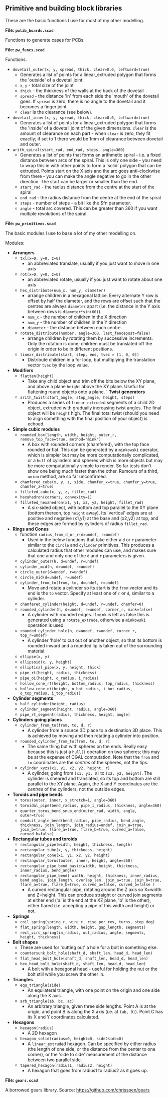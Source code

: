 Primitive and building block libraries
--------------------------------------

These are the basic functions I use for most of my other modelling.

**File: `pwlib_boards.scad`**

Functions to generate cases for PCBs.

**File: `pw_funcs.scad`**

Functions:

- `dovetail_outer(x, y, spread, thick, clear=0.0, leftward=true)`
  - Generates a list of points for a linear_extruded polygon that forms the
    'outside' of a dovetail joint.
  - `x`, `y` - total size of the joint
  - `thick` - the thickness of the walls at the back of the dovetail
  - `spread` - the distance 'in' from each side the 'mouth' of the dovetail
    goes.  If `spread` is zero, there is no angle to the dovetail and it
    becomes a finger joint.
  - `clear` is the clearance (see below).
- `dovetail_inner(x, y, spread, thick, clear=0.0, leftward=true)`
  - Generates a list of points for a linear_extruded polygon that forms the
    'inside' of a dovetail joint of the given dimensions.  `clear` is the
    amount of clearance on each part - when `clear` is zero, they fit
    exactly; if set to 1 there would be 1mm of clearance between dovetail and
    outer.
- `arith_spiral(start_rad, end_rad, steps, angle=360)`
  - Generates a list of points that forms an arithmetic spiral - i.e. a fixed
    distance between arcs of the spiral.  This is only one side - you need to
    wrap this in with other points to form a 'solid' polygon that can be
    extruded.  Points start on the X axis and the arc goes anti-clockwise from
    there - you can make the angle negative to go in the other direction.  The
    start can be larger or smaller than the end.
  - `start_rad` - the radius distance from the centre at the start of the spiral
  - `end_rad` - the radius distance from the centre at the end of the spiral
  - `steps` - number of steps - a bit like the $fn parameter.
  - `angle` - total arc covered.  This can be greater than 360 if you want
    multiple revolutions of the spiral.

**File: `pw_primitives.scad`**

The basic modules I use to base a lot of my other modelling on.

Modules:

- **Arrangers**
  - `txl(x=0, y=0, z=0)`
    - an abbreviated translate, usually if you just want to move in one axis
  - `rot(x=0, y=0, z=0)`
    - an abbreviated rotate, usually if you just want to rotate about one axis
  - `hex_distribute(num_x, num_y, diameter)`
    - arrange children in a hexagonal lattice.  Every alternate Y row is
      offset by half the diameter, and the rows are offset such that the
      centres are always `diameter` apart (i.e. the distance in the Y axis
      between rows is `diameter*sin(60)`).
    - `num_x` - the number of children in the X direction
    - `num_y` - the number of children in the Y direction
    - `diameter` - the distance between each centre.
  - `rotate_distribute(number, angle=360, last_fencepost=false)`
    - arrange children by rotating them by successive increments.  Only the
      rotation is done; children must be translated off the origin in order to
      be in different positions.
  - `linear_distribute(start, step, end, tvec = [1, 0, 0])`
    - Distribute children in a for loop, but multiplying the translation
      vector `tvec` by the loop value.
- **Modifiers**
  - `flatten(height)`
    - Take any child object and trim off the bits below the XY plane, and
      above a plane `height` above the XY plane.  Useful for flattening
      round objects onto a plane.
` **Twist generators**
  - `arith_twist(start_angle, stop_angle, height, steps)`
    - Produces a series of `linear_extrude`d segments of a child 2D object,
      extruded with gradually increasing twist angles.  The final object will
      be `height` high.  The final total twist (should you need to align
      something with the final position of your object) is echoed.
- **Simple cubic modules**
  - `rounded_box(length, width, height, outer_r, remove_top_face=true, method="mink")`
    - A box with rounded corners (chamfered), with the top face rounded or flat.
      This can be generated by a `minkowski` operator, which is simpler but
      may be more computationally complicated, or a `hull` of cylinders and
      spheres which is more objects but may be more computationally simple to
      render.  So far tests don't show one being much faster than the other.
      Rumours of a third, `union` method, are so far unconfirmed.
  - `chamfered_cube(x, y, z, side, chamfer_x=true, chamfer_y=true, chamfer_z=true)`
  - `filleted_cube(x, y, z, fillet_rad)`
  - `hexahedron(corners, convexity=1)`
  - `filleted_hexahedron(x1, y1, x2, y2, height, fillet_rad)`
    - A six-sided object, with bottom and top parallel to the XY plane
      (bottom thereon, top `height` away).  Its 'vertical' edges are at
      positive and negative (x1,y1) at the base and (x2,y2) at top, and these
      edges are formed by cylinders of radius `fillet_rad`.
- **Rings and Cones**
  - function `radius_from_d_or_r(d=undef, r=undef)`
    - Used in the below functions that take either a `d` or `r` parameter
      similar to the `circle` and `cylinder` primitives.  This produces a
      calculated radius that other modules can use, and makes sure that one
      and only one of the `d` and `r` parameters is given.
  - `cylinder_outer(h, d=undef, r=undef)`
  - `cylinder_mid(h, d=undef, r=undef)`
  - `circle_outer(d=undef, r=undef)`
  - `circle_mid(d=undef, r=undef)`
  - `cylinder_from_to(from, to, d=undef, r=undef)`
    - Move and rotate a cylinder so its start is the `from` vector and its end
      is the `to` vector.  Specify at least one of `r` or `d`, similar to a
      cylinder.
  - `chamfered_cylinder(height, d=undef, r=undef, chamfer=0)`
  - `rounded_cylinder(h, d=undef, r=undef, corner_r, mink=false)`
    - A cylinder with rounded edges.  If `mink` is left as false this is
      generated using a `rotate_extrude`, otherwise a `minkowski` operation
      is used.
  - `rounded_cylinder_hole(h, d=undef, r=undef, corner_r, top_r=undef)`
    - A cylinder 'hole' to cut out of another object, so that its bottom is
      rounded inward and a rounded lip is taken out of the surrounding material.
  - `ellipse(x, y)`
  - `ellipsoid(x, y, height)`
  - `elliptical_pipe(x, y, height, thick)`
  - `pipe_rt(height, radius, thickness)`
  - `pipe_oi(height, o_radius, i_radius)`
  - `hollow_cone_rt(height, bottom_radius, top_radius, thickness)`
  - `hollow_cone_oi(height, o_bot_radius, i_bot_radius, o_top_radius, i_top_radius)`
- **Cylinder segments**
  - `half_cylinder(height, radius)`
  - `cylinder_segment(height, radius, angle=360)`
  - `pipe_rt_segment(radius, thickness, height, angle)`
- **Cylinders going places**
  - `cylinder_from_to(from, to, d, r)`
    - A cylinder from a source 3D place to a destination 3D place.  This is
      achieved by moving and then rotating a cylinder into position.
  - `rounded_cylinder_from_to(from, to, d, r)`
    - The same thing but with spheres on the ends.  Really easy because this
      is just a `hull()` operation on two spheres; this may be at the expense
      of CGAL computation.  Note that the `from` and `to` coordinates are the
      _centres_ of the spheres, not the tips.
  - `cylinder_xyzs(x1, y1, x2, y2, height, r)`
    - A cylinder, going from `[x1, y1, 0]` to `[x2, y2, height]`.  The
      cylinder is sheared and translated, so its top and bottom are still
      parallel to the XY plane.  Again, the X and Y coordinates are the
      _centres_ of the cylinders, not the outside edges.
- **Toroids and pipe bends**
  - `torus(outer, inner, x_stretch=1, angle=360)`
  - `toroidal_pipe(bend_radius, pipe_i_radius, thickness, angle=360)`
  - `quarter_torus_bend_snub_end(outer_rad, width, angle, outer=true)`
  - `conduit_angle_bend(bend_radius, pipe_radius, bend_angle, thickness,
    join_length, join_radius=undef,
    join_a=true, join_b=true, flare_a=true, flare_b=true,
    curved_a=false, curved_b=false)`
- **Rectangular tubes and toroids**
  - `rectangular_pipe(width, height, thickness, length)`
  - `rectangular_tube(x, y, thickness, height)`
  - `rectangular_cone(x1, y1, x2, y2, height)`
  - `rectangular_torus(outer, inner, height, angle=360)`
  - `rectangular_pipe_bend_basic(width, height, thickness, inner_radius, bend_angle)`
  - `rectangular_pipe_bend(
    width, height, thickness, inner_radius, bend_angle, join_length,
    overlap_len, join_a=true, join_b=true, flare_a=true, flare_b=true,
    curved_a=false, curved_b=false
    )`
    - A curved rectangular pipe, rotating around the Z axis so X=width and
      Z=height.  This can produce straight or curved join segments at either
      end ('a' is the end at the XZ plane, 'b' is the other), either flared
      (i.e. accepting a pipe of this width and height) or not.
- **Springs**
  - `coil_spring(spring_r, wire_r, rise_per_rev, turns, step_deg)`
  - `flat_spring(length, width, height, gap_length, segments)`
  - `rect_circ_spring(in_radius, out_radius, angle, segments, height, thickness)`
- **Bolt shapes**
  - These are used for 'cutting out' a hole for a bolt in something else.
  - `countersunk_bolt_hole(shaft_d, shaft_len, head_d, head_len)`
  - `flat_head_bolt_hole(shaft_d, shaft_len, head_d, head_len)`
  - `hex_head_bolt_hole(shaft_d, shaft_len, head_d, head_len)`
    - A bolt with a hexagonal head - useful for holding the nut or the bolt
      still while you screw the other in.
- **Triangles**
  - `equ_triangle(side)`
    - An equilateral triangle, with one point on the origin and one side along
      the X axis.
  - `arb_triangle(ab, bc, ac)`
    - An arbitrary triangle, given three side lengths.  Point A is at the
      origin, and point B is along the X axis (i.e. at `(ab, 0)`).  Point C
      has its X and Y coordinates calculated.
- **Hexagons**
  - `hexagon(radius)`
    - A 2D hexagon
  - `hexagon_solid(radius=0, height=0, side2side=0)`
    - A `linear_extrude`d hexagon.  Can be specified by either radius (the
      length of one side, or the distance from the center to one corner), or
      the 'side to side' measurement of the distance between two parallel
      side.
  - `tapered_hexagon(radius1, radius2, height)`
    - A hexagon that goes from radius1 to radius2 as it goes up.

**File: `gears.scad`**

A borrowed gears library.  Source: https://github.com/chrisspen/gears

